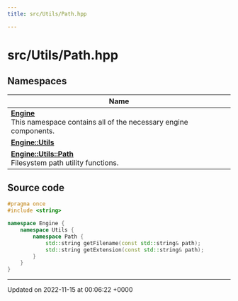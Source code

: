 ```yaml
---
title: src/Utils/Path.hpp

---
```


# src/Utils/Path.hpp



## Namespaces

| Name           |
| -------------- |
| **[Engine](/namespaces/namespaceEngine.md)** <br>This namespace contains all of the necessary engine components.  |
| **[Engine::Utils](/namespaces/namespaceEngine_1_1Utils.md)**  |
| **[Engine::Utils::Path](/namespaces/namespaceEngine_1_1Utils_1_1Path.md)** <br>Filesystem path utility functions.  |




## Source code

```cpp
#pragma once
#include <string>

namespace Engine {
    namespace Utils {
        namespace Path {
            std::string getFilename(const std::string& path);
            std::string getExtension(const std::string& path);
        }
    }
}
```


-------------------------------

Updated on 2022-11-15 at 00:06:22 +0000
